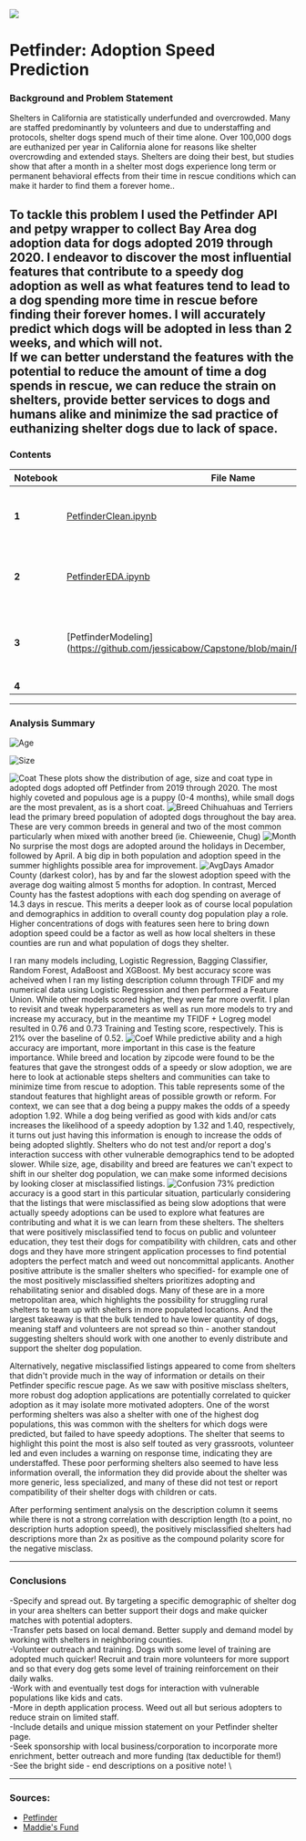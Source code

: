 ![](images/pets.jpg)
# Petfinder: Adoption Speed Prediction

### Background and Problem Statement

Shelters in California are statistically underfunded and overcrowded. Many are staffed predominantly by volunteers and due to understaffing and protocols, shelter dogs spend much of their time alone. Over 100,000 dogs are euthanized per year in California alone for reasons like shelter overcrowding and extended stays. Shelters are doing their best, but studies show that after a month in a shelter most dogs experience long term or permanent behavioral effects from their time in rescue conditions which can make it harder to find them a forever home..

To tackle this problem I used the Petfinder API and petpy wrapper to collect Bay Area dog adoption data for dogs adopted 2019 through 2020.  I endeavor to discover the most influential features that contribute to a speedy dog adoption as well as what features tend to lead to a dog spending more time in rescue before finding their forever homes. I will accurately predict which dogs will be adopted in less than 2 weeks, and which will not.\
If we can better understand the features with the potential to reduce the amount of time a dog spends in rescue, we can reduce the strain on shelters, provide better services to dogs and humans alike and minimize the sad practice of euthanizing shelter dogs due to lack of space.
---

### Contents
| Notebook | File Name | Description |
|----|----|----|
|**1**|[PetfinderClean.ipynb](https://github.com/jessicabow/Capstone/blob/main/PetfinderClean.ipynb)|Data collection using Petfinder API and Petpy wrapper. Data cleaning and feature engineering.|
|**2**|[PetfinderEDA.ipynb](https://github.com/jessicabow/Capstone/blob/main/PetfinderEDA.ipynb)|Exploratory data analysis of clean Petfinder data for Northern California 2019-2020.|
|**3**|[PetfinderModeling](https://github.com/jessicabow/Capstone/blob/main/PetfinderModeling.ipynb|Logistic) Regression(numerical) and TFIDF + Naive Bayes(ordinal) binary classification prediction models.|
|**4**|[](code/.ipynb)|TBD|
---

### Analysis Summary

![Age](https://github.com/jessicabow/Capstone/blob/main/images/Age.png)

![Size](https://github.com/jessicabow/Capstone/blob/main/images/Size.png)

![Coat](https://github.com/jessicabow/Capstone/blob/main/images/Coat.png)
These plots show the distribution of age, size and coat type in adopted dogs adopted off Petfinder from 2019 through 2020. The most highly coveted and populous age is a puppy (0-4 months), while small dogs are the most prevalent, as is a short coat.
![Breed](https://github.com/jessicabow/Capstone/blob/main/images/Breed.png)
Chihuahuas and Terriers lead the primary breed population of adopted dogs throughout the bay area. These are very common breeds in general and two of the most common particularly when mixed with another breed (ie. Chieweenie, Chug)
![Month](https://github.com/jessicabow/Capstone/blob/main/images/AdoptMonth%20(1).png)
No surprise the most dogs are adopted around the holidays in December, followed by April. A big dip in both population and adoption speed in the summer highlights possible area for improvement.
![AvgDays](https://github.com/jessicabow/Capstone/blob/main/images/map_daysonpetfinder.png)
Amador County (darkest color), has by and far the slowest adoption speed with the average dog waiting almost 5 months for adoption. In contrast, Merced County has the fastest adoptions with each dog spending on average of 14.3 days in rescue. This merits a deeper look as of course local population and demographics in addition to overall county dog population play a role. Higher concentrations of dogs with features seen here to bring down adoption speed could be a factor as well as how local shelters in these counties are run and what population of dogs they shelter.

I ran many models including, Logistic Regression, Bagging Classifier, Random Forest, AdaBoost and XGBoost. My best accuracy score was acheived when I ran my listing description column through TFIDF and my numerical data using Logistic Regression and then performed a Feature Union. While other models scored higher, they were far more overfit. I plan to revisit and tweak hyperparameters as well as run more models to try and increase my accuracy, but in the meantime my TFIDF + Logreg model resulted in 0.76 and 0.73 Training and Testing score, respectively. This is 21% over the baseline of 0.52.
![Coef](https://github.com/jessicabow/Capstone/blob/main/images/Screen%20Shot%202021-01-27%20at%2010.32.12%20AM.png)
While predictive ability and a high accuracy are important, more important in this case is the feature importance. While breed and location by zipcode  were found to be the features that gave the strongest odds of a speedy or slow adoption, we are here to look at actionable steps shelters and communities can take to minimize time from rescue to adoption. This table represents some of the standout features that highlight areas of possible growth or reform. For context, we can see that a dog being a puppy makes the odds of a speedy adoption 1.92. While a dog being verified as good with kids and/or cats increases the likelihood of a speedy adoption by 1.32 and 1.40, respectively, it turns out just having this information is enough to increase the odds of being adopted slightly. Shelters who do not test and/or report a dog's interaction success with other vulnerable demographics tend to be adopted slower. While size, age, disability and breed are features we can't expect to shift in our shelter dog population, we can make some informed decisions by looking closer at misclassified listings.
![Confusion](https://github.com/jessicabow/Capstone/blob/main/images/download.png)
73% prediction accuracy is a good start in this particular situation, particularly considering that the listings that were misclassified as being slow adoptions that were actually speedy adoptions can be used to explore what features are contributing and what it is we can learn from these shelters. The shelters that were positively misclassified tend to focus on public and volunteer education, they test their dogs for compatibility with children, cats and other dogs and they have more stringent application processes to find potential adopters the perfect match and weed out noncommittal applicants. Another positive attribute is the smaller shelters who specified- for example one of the most positively misclassified shelters prioritizes adopting and rehabilitating senior and disabled dogs. Many of these are in a more metropolitan area, which highlights the possibility for struggling rural shelters to team up with shelters in more populated locations. And the largest takeaway is that the bulk tended to have lower quantity of dogs, meaning staff and volunteers are not spread so thin - another standout suggesting shelters should work with one another to evenly distribute and support the shelter dog population.

Alternatively, negative misclassified listings appeared to come from shelters that didn't provide much in the way of information or details on their Petfinder specific rescue page. As we saw with positive misclass shelters, more robust dog adoption applications are potentially correlated to quicker adoption as it may isolate more motivated adopters. One of the worst performing shelters was also a shelter with one of the highest dog populations, this was common with the shelters for which dogs were predicted, but failed to have speedy adoptions. The shelter that seems to highlight this point the most is also self touted as very grassroots, volunteer led and even includes a warning on response time, indicating they are understaffed. These poor performing shelters also seemed to have less information overall, the information they did provide about the shelter was more generic, less specialized, and many of these did not test or report compatibility of their shelter dogs with children or cats.

After performing sentiment analysis on the description column it seems while there is not a strong correlation with description length (to a point, no description hurts adoption speed), the positively misclassified shelters had descriptions more than 2x as positive as the compound polarity score for the negative misclass.

---

### Conclusions

-Specify and spread out. By targeting a specific demographic of shelter dog in your area shelters can better support their dogs and make quicker matches with potential adopters. \
-Transfer pets based on local demand. Better supply and demand model by working with shelters in neighboring counties. \
-Volunteer outreach and training. Dogs with some level of training are adopted much quicker! Recruit and train more volunteers for more support and so that every dog gets some level of training reinforcement on their daily walks. \
-Work with and eventually test dogs for interaction with vulnerable populations like kids and cats. \
-More in depth application process. Weed out all but serious adopters to reduce strain on limited staff. \
-Include details and unique mission statement on your Petfinder shelter page. \
-Seek sponsorship with local business/corporation to incorporate more enrichment, better outreach and more funding (tax deductible for them!) \
-See the bright side - end descriptions on a positive note! \

---

### Sources:
* [Petfinder](https://www.petfinder.com/)
* [Maddie's Fund](https://www.maddiesfund.org/behavior-problems-and-long-term-housing.htm)

